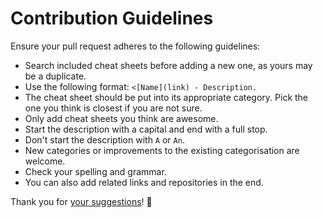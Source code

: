 # Contribution Guidelines
Ensure your pull request adheres to the following guidelines:
- Search included cheat sheets before adding a new one, as yours may be a duplicate.
- Use the following format: `<[Name](link) - Description.`
- The cheat sheet should be put into its appropriate category. Pick the one you think is closest if you are not sure.
- Only add cheat sheets you think are awesome.
- Start the description with a capital and end with a full stop.
- Don't start the description with `A` or `An`.
- New categories or improvements to the existing categorisation are welcome.
- Check your spelling and grammar.
- You can also add related links and repositories in the end.

Thank you for [your suggestions](../../edit/master/readme.md)! 💜